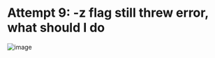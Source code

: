 # Attempt 9: -z flag still threw error, what should I do

![image](https://user-images.githubusercontent.com/129967941/230110626-d0e2e230-804e-4426-825d-cefe40ba65d8.png)

